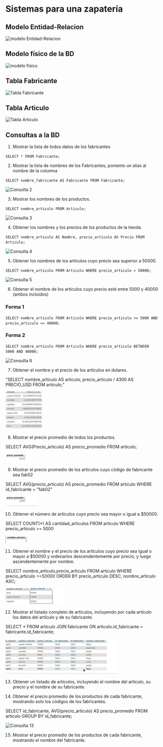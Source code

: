 # Sistemas para una zapatería

## Modelo Entidad-Relacion

![modelo Entidad-Relacion](img/bd_zapateria.png "Modelo Entidad-Relación")

## Modelo físico de la BD

![modelo físico](img/modelo_fisico.png "Modelo físico de la BD")

## Tabla Fabricante

![Tabla Fabricante](img/tabla_fabricante.png "Tabla Fabricante")

## Tabla Articulo
![Tabla Articulo](img/tabla_articulo.png "Tabla Articulo")

## Consultas a la BD

1. Mostrar la lista de todos datos de los fabricantes

`SELECT * FROM Fabricante;`

2. Mostrar la lista de nombres de los Fabricantes, poniento un alias al nombre de la columna

`SELECT nombre_fabricante AS Fabricante FROM Fabricante;`

![Consulta 2](img/consulta_2.png "Consulta 2")

3. Mostrar los nombres de los productos.

`SELECT nombre_articulo FROM Articulo;`

![Consulta 3](img/consulta_3.png "Consulta 3")

4. Obtener los nombres y los precios de los productos de la tienda.

`SELECT nombre_articulo AS Nombre, precio_articulo AS Precio FROM Articulo;`

![Consulta 4](img/consulta_4.png "Consulta 4")

5. Obtener los nombres de los artículos cuyo precio sea superior a 50000.

`SELECT nombre_articulo FROM Articulo WHERE precio_articulo > 50000;`

![Consulta 5](img/consulta_5.png  "Consulta 5")

6. Obtener el nombre de los artículos cuyo precio esté entre 5000 y 40000 (ambos incluidos)

### Forma 1
`SELECT nombre_articulo FROM Articulo WHERE precio_articulo >= 5000 AND precio_articulo <= 40000;`

### Forma 2
`SELECT nombre_articulo FROM Articulo WHERE precio_articulo BETWEEN 5000 AND 40000;`

![Consulta 6](img/consulta_6.png  "Consulta 6")

7. Obtener el nombre y el precio de los artículos en dolares.

"SELECT nombre_articulo AS articulo, precio_articulo / 4300 AS PRECIO_USD FROM articulo;"

![Consulta 7](img/consulta_7.png  "Consulta 7")

8. Mostrar el precio promedio de todos los productos.

SELECT AVG(Precio_articulo) AS precio_promedio FROM articulo;

![Consulta 8](img/consulta_8.png  "Consulta 8")

9. Mostrar el precio promedio de los artículos cuyo código de fabricante sea fab02

SELECT AVG(precio_articulo) AS precio_promedio FROM articulo WHERE id_fabricante = "fab02"

![Consulta 9](img/consulta_9.png  "Consulta 9")

10. Obtener el número de artículos cuyo precio sea mayor o igual a $50000.

SELECT COUNT(*) AS cantidad_articulos FROM articulo WHERE precio_articulo >= 5000

![Consulta 10](img/consulta_10.png  "Consulta 10")

11. Obtener el nombre y el precio de los artículos cuyo precio sea igual o mayor a $50000 y ordenarlos
 descendentemente por precio, y luego ascendentemente por nombre.

 SELECT nombre_articulo,precio_articulo FROM articulo WHERE precio_articulo >=50000 ORDER BY precio_articulo DESC, nombre_articulo ASC;

![Consulta 11](img/consulta_11.png  "Consulta 11")

12. Mostrar el listado completo de artículos, incluyendo por cada artículo los datos del artículo y de su fabricante.

SELECT * FROM articulo JOIN fabricante ON articulo.id_fabricante = fabricante.id_fabricante;

![Consulta 12](img/consulta_12.png  "Consulta 12")

13. Obtener un listado de artículos, incluyendo el nombre del artículo, su precio y el nombre de su
 fabricante.



14. Obtener el precio promedio de los productos de cada fabricante, mostrando solo los códigos de los 
fabricantes.

SELECT id_fabricante, AVG(precio_articulo) AS precio_promedio FROM articulo GROUP BY id_fabricante;

![Consulta 13](img/consulta_13.png  "Consulta 13")

15. Mostrar el precio promedio de los productos de cada fabricante, mostrando el nombre del 
fabricante.

